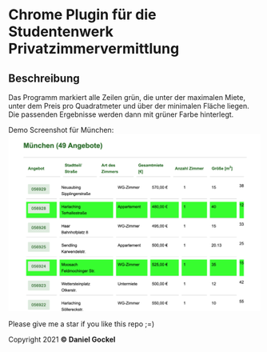 # Chrome Plugin für die Studentenwerk Privatzimmervermittlung

## Beschreibung
Das Programm markiert alle Zeilen grün, die unter der maximalen Miete, unter dem Preis pro Quadratmeter und über der minimalen Fläche liegen. Die passenden Ergebnisse werden dann mit grüner Farbe hinterlegt.

Demo Screenshot für München:
<img src='demo-images/screenshot.png'>


Please give me a star if you like this repo ;=)

Copyright 2021 **© Daniel Gockel**